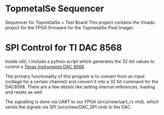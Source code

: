# TopmetalSe Sequencer
Sequencer for TopmetalSe + Test Board
This project contains the Vivado project for the FPGA firmware for the TopmetalSe Pixel Imager.



# SPI Control for TI DAC 8568
Inside util/, I include a python script which generates the 32-bit values to control a [Texas Instruments DAC 8568](https://www.ti.com/product/DAC8568?utm_source=google&utm_medium=cpc&utm_campaign=asc-null-null-GPN_EN-cpc-pf-google-wwe&utm_content=DAC8568&ds_k=DAC8568&DCM=yes&gclid=EAIaIQobChMIwIbj3O62_wIV-y-tBh3P_wriEAAYASAAEgLwtPD_BwE&gclsrc=aw.ds).

The primary functionality of this program is to convert from an input (voltage for a certain channel) and convert it into a 32 bit command for the DAC8568. There are a few details like setting internal references, loading and resets as well.

The signalling is done via UART to our FPGA (srcs/new/uart_rx.vhd), which sends the signals via SPI (srcs/new/DAC_SPI.vhd) to the DAC.
